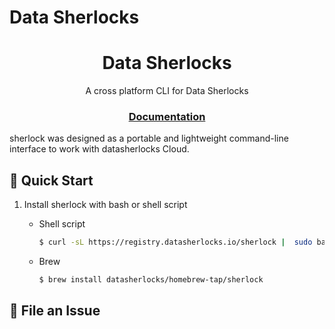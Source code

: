 # Data Sherlocks

<html>
    <h1 align="center">
        Data Sherlocks
    </h1>
    <p align="center">
       A cross platform CLI for Data Sherlocks
    </p>
    <h3 align="center">
        <a href="https://datasherlocks.io/docs">Documentation</a> 
    </h3>
</html>

sherlock was designed as a portable and lightweight command-line interface to work with datasherlocks Cloud.

## 🚀 Quick Start

1. Install sherlock with bash or shell script

    * Shell script
        ```bash
        $ curl -sL https://registry.datasherlocks.io/sherlock |  sudo bash -s -- -b /usr/local/bin
        ```
    * Brew
        ```bash
        $ brew install datasherlocks/homebrew-tap/sherlock
        ```      
<html>
    <h2 id="file-an-issue">
        🐞 File an Issue
    </h2>
</html>
